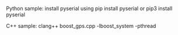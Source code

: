 Python sample: install pyserial using pip install pyserial or pip3 install pyserial

C++ sample: clang++ boost_gps.cpp -lboost_system -pthread
